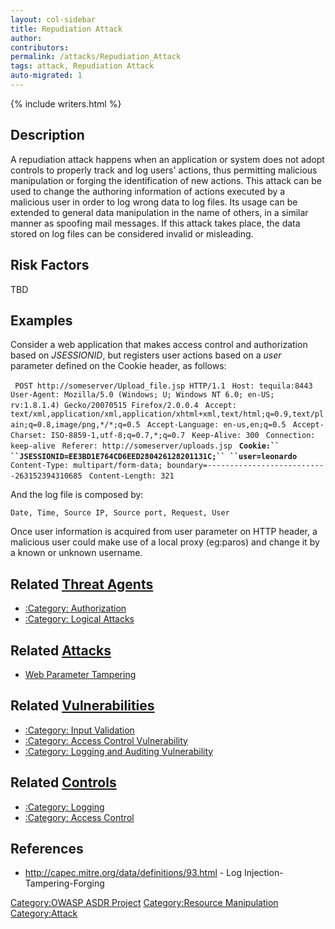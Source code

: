 ```yaml
---
layout: col-sidebar
title: Repudiation Attack
author:
contributors:
permalink: /attacks/Repudiation_Attack
tags: attack, Repudiation Attack
auto-migrated: 1
---
```


{% include writers.html %}

## Description

A repudiation attack happens when an application or system does not
adopt controls to properly track and log users' actions, thus permitting
malicious manipulation or forging the identification of new actions.
This attack can be used to change the authoring information of actions
executed by a malicious user in order to log wrong data to log files.
Its usage can be extended to general data manipulation in the name of
others, in a similar manner as spoofing mail messages. If this attack
takes place, the data stored on log files can be considered invalid or
misleading.

## Risk Factors

TBD

## Examples

Consider a web application that makes access control and authorization
based on _JSESSIONID_, but registers user actions based on a _user_
parameter defined on the Cookie header, as follows:

` POST http://someserver/Upload_file.jsp HTTP/1.1`
` Host: tequila:8443`
` User-Agent: Mozilla/5.0 (Windows; U; Windows NT 6.0; en-US; rv:1.8.1.4) Gecko/20070515 Firefox/2.0.0.4`
` Accept: text/xml,application/xml,application/xhtml+xml,text/html;q=0.9,text/plain;q=0.8,image/png,*/*;q=0.5`
` Accept-Language: en-us,en;q=0.5`
` Accept-Charset: ISO-8859-1,utf-8;q=0.7,*;q=0.7`
` Keep-Alive: 300`
` Connection: keep-alive`
` Referer: http://someserver/uploads.jsp`
` `**` Cookie:`` ``JSESSIONID=EE3BD1E764CD6EED280426128201131C;`` ``user=leonardo `**
` Content-Type: multipart/form-data; boundary=---------------------------263152394310685`
` Content-Length: 321`

And the log file is composed by:

`Date, Time, Source IP, Source port, Request, User`

Once user information is acquired from user parameter on HTTP header, a
malicious user could make use of a local proxy (eg:paros) and change it
by a known or unknown username.

## Related [Threat Agents](Threat_Agents "wikilink")

- [:Category: Authorization](:Category:_Authorization "wikilink")
- [:Category: Logical Attacks](:Category:_Logical_Attacks "wikilink")

## Related [Attacks](https://owasp.org/www-community/attacks/)

- [Web Parameter Tampering](Web_Parameter_Tampering "wikilink")

## Related [Vulnerabilities](https://owasp.org/www-community/vulnerabilities/)

- [:Category: Input
  Validation](:Category:_Input_Validation "wikilink")
- [:Category: Access Control
  Vulnerability](:Category:_Access_Control_Vulnerability "wikilink")
- [:Category: Logging and Auditing
  Vulnerability](:Category:_Logging_and_Auditing_Vulnerability "wikilink")

## Related [Controls](https://owasp.org/www-community/controls/)

- [:Category: Logging](:Category:_Logging "wikilink")
- [:Category: Access Control](:Category:_Access_Control "wikilink")

## References

- <http://capec.mitre.org/data/definitions/93.html> - Log
  Injection-Tampering-Forging

[Category:OWASP ASDR Project](Category:OWASP_ASDR_Project "wikilink")
[Category:Resource
Manipulation](Category:Resource_Manipulation "wikilink")
[Category:Attack](Category:Attack "wikilink")
